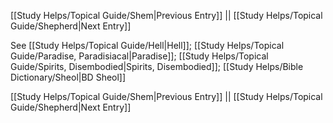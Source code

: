 [[Study Helps/Topical Guide/Shem|Previous Entry]]  ||  [[Study Helps/Topical Guide/Shepherd|Next Entry]]

 See [[Study Helps/Topical Guide/Hell|Hell]]; [[Study Helps/Topical Guide/Paradise, Paradisiacal|Paradise]]; [[Study Helps/Topical Guide/Spirits, Disembodied|Spirits, Disembodied]]; [[Study Helps/Bible Dictionary/Sheol|BD Sheol]]

[[Study Helps/Topical Guide/Shem|Previous Entry]]  ||  [[Study Helps/Topical Guide/Shepherd|Next Entry]]